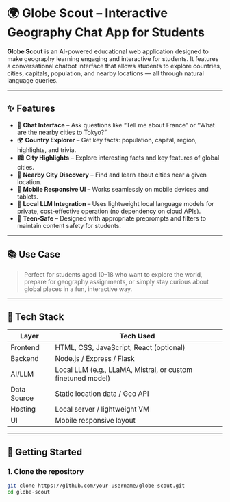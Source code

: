 # 🌍 Globe Scout – Interactive Geography Chat App for Students

**Globe Scout** is an AI-powered educational web application designed to make geography learning engaging and interactive for students. It features a conversational chatbot interface that allows students to explore countries, cities, capitals, population, and nearby locations — all through natural language queries.

---

## ✨ Features

- 💬 **Chat Interface** – Ask questions like “Tell me about France” or “What are the nearby cities to Tokyo?”
- 🌍 **Country Explorer** – Get key facts: population, capital, region, highlights, and trivia.
- 🏙️ **City Highlights** – Explore interesting facts and key features of global cities.
- 📍 **Nearby City Discovery** – Find and learn about cities near a given location.
- 📱 **Mobile Responsive UI** – Works seamlessly on mobile devices and tablets.
- 🔐 **Local LLM Integration** – Uses lightweight local language models for private, cost-effective operation (no dependency on cloud APIs).
- 🧒 **Teen-Safe** – Designed with appropriate preprompts and filters to maintain content safety for students.

---

## 📚 Use Case

> Perfect for students aged 10–18 who want to explore the world, prepare for geography assignments, or simply stay curious about global places in a fun, interactive way.

---

## 🧰 Tech Stack

| Layer        | Tech Used                         |
|--------------|----------------------------------|
| Frontend     | HTML, CSS, JavaScript, React (optional) |
| Backend      | Node.js / Express / Flask         |
| AI/LLM       | Local LLM (e.g., LLaMA, Mistral, or custom finetuned model) |
| Data Source  | Static location data / Geo API    |
| Hosting      | Local server / lightweight VM     |
| UI           | Mobile responsive layout          |

---

## 🚀 Getting Started

### 1. Clone the repository
```bash
git clone https://github.com/your-username/globe-scout.git
cd globe-scout
